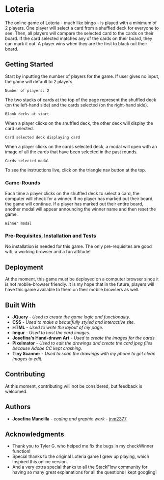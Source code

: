 # Loteria
The online game of Loteria - much like bingo - is played with a minimum of 2 players. One player will select a card from a shuffled deck for everyone to see. Then, all players will compare the selected card to the cards on their board. If the card selected matches any of the cards on their board, they can mark it out. A player wins when they are the first to black out their board.


## Getting Started

Start by inputting the number of players for the game. If user gives no input, the game will default to 2 players.
```
Number of players: 2
```

The two stacks of cards at the top of the page represent the shuffled deck (on the left-hand side) and the cards selected (on the right-hand side).
```
Blank decks at start
```

When a player clicks on the shuffled deck, the other deck will display the card selected.
```
Card selected deck displaying card
```

 When a player clicks on the cards selected deck, a modal will open with an image of all the cards that have been selected in the past rounds.
 ```
 Cards selected modal  
 ```

To see the instructions live, click on the triangle nav button at the top.



### Game-Rounds

Each time a player clicks on the shuffled deck to select a card, the computer will check for a winner. If no player has marked out their board, the game will continue. If a player has marked out their entire board, another modal will appear announcing the winner name and then reset the game.
```
Winner modal
```


### Pre-Requisites, Installation and Tests

No installation is needed for this game. The only pre-requisites are good wifi, a working browser and a fun attitude!


## Deployment

At the moment, this game must be deployed on a computer browser since it is not mobile-browser friendly. It is my hope that in the future, players will have this game available to them on their mobile browsers as well.

## Built With

* **JQuery** - *Used to create the game logic and functionality.*
* **CSS** - *Used to make a beautifully styled and interactive site.*
* **HTML** - *Used to write the layout of my page.*
* **Imgur** - *Used to host the card images.*
* **Josefina's Hand-drawn Art** - *Used to create the images for the cards.*
* **Pixelmator** - *Used to edit the drawings and create the card jpeg files because Adobe CC kept crashing.*
* **Tiny Scanner** - *Used to scan the drawings with my phone to get clean images to edit.*

## Contributing

At this moment, contributing will not be considered, but feedback is welcomed.


## Authors

* **Josefina Mancilla** - *coding and graphic work* - [jnm2377](https://github.com/jnm2377)


## Acknowledgments

* Thank you to Tyler G. who helped me fix the bugs in my checkWinner function!
* Special thanks to the original Loteria game I grew up playing, which inspired this online version.
* And a very extra special thanks to all the StackFlow community for having so many great explanations for all the questions I kept googling!
